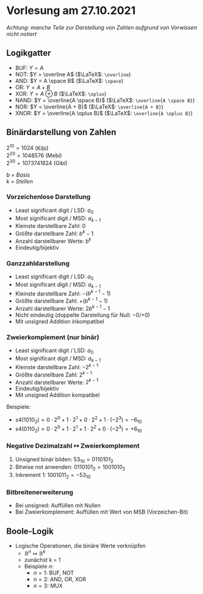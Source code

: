 # Vorlesung am 27.10.2021
*Achtung: manche Teile zur Darstellung von Zahlen aufgrund von Vorwissen nicht notiert*

## Logikgatter
- BUF: $Y = A$
- NOT: $Y = \overline A$ ($\LaTeX$: `\overline`)
- AND: $Y = A \space B$ ($\LaTeX$: `\space`)
- OR: $Y = A + B$
- XOR: $Y = A \oplus B$ ($\LaTeX$: `\oplus`)
- NAND: $Y = \overline{A \space B}$ ($\LaTeX$: `\overline{A \space B}`)
- NOR: $Y = \overline{A + B}$ ($\LaTeX$: `\overline{A + B}`)
- XNOR: $Y = \overline{A \oplus B}$ ($\LaTeX$: `\overline{A \oplus B}`)


## Binärdarstellung von Zahlen
$2^{10} = 1024$ (Kibi)  
$2^{20} = 1048576$ (Mebi)  
$2^{30} = 1073741824$ (Gibi)

*$b$ = Basis*  
*$k$ = Stellen*

### Vorzeichenlose Darstellung
- Least significant digit / LSD: $a_0$
- Most significant digit / MSD: $a_{k-1}$
- Kleinste darstellbare Zahl: $0$
- Größte darstellbare Zahl: $b^k - 1$
- Anzahl darstellbarer Werte: $b^k$
- Eindeutig/bijektiv

### Ganzzahldarstellung
- Least significant digit / LSD: $a_0$
- Most significant digit / MSD: $a_{k-1}$
- Kleinste darstellbare Zahl: $-(b^{k - 1} - 1)$
- Größte darstellbare Zahl: $+(b^{k - 1} - 1)$
- Anzahl darstellbarer Werte: $2b^{k-1} - 1$
- Nicht eindeutig (doppelte Darstellung für Null: $-0$/$+0$)
- Mit unsigned Addition inkompatibel 

### Zweierkomplement (nur binär)
- Least significant digit / LSD: $a_0$
- Most significant digit / MSD: $a_{k-1}$
- Kleinste darstellbare Zahl: $-2^{k - 1}$
- Größte darstellbare Zahl: $2^{k - 1}$
- Anzahl darstellbarer Werte: $2^{k-1}$
- Eindeutig/bijektiv
- Mit unsigned Addition kompatibel 

Beispiele:
- $s4(1010_2) = 0 · 2^0 + 1 · 2^1 + 0 · 2^2 + 1 · (−2^3) = −6_{10}$
- $s4(0110_2) = 0 · 2^0 + 1 · 2^1 + 1 · 2^2 + 0 · (−2^3) = +6_{10}$

### Negative Dezimalzahl $\mapsto$ Zweierkomplement
1. Unsigned binär bilden: $53_{10} = 011 0101_2$
2. Bitwise not anwenden: $011 0101_2 = 1001010_2$
3. Inkrement 1: $100 1011_2 = -53_{10}$

### Bitbreitenerweiterung
- Bei unsigned: Auffüllen mit Nullen
- Bei Zweierkomplement: Auffüllen mit Wert von MSB (Vorzeichen-Bit)


## Boole-Logik
- Logische Operationen, die binäre Werte verknüpfen
  - $\mathbb{B}^n \mapsto \mathbb{B}^k$
  - zunächst k = 1
  - Beispiele $n$:
    - $n = 1$: BUF, NOT
    - $n = 2$: AND, OR, XOR
    - $n = 3$: MUX
